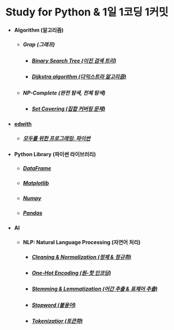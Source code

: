 # Study for Python & 1일 1코딩 1커밋
<ul>
<li>
<h4>Algorithm (알고리즘)</h4>  
<ul>  
<li><h5>Grap (그래프)</h5>
<ul>
<li><h5><a href="https://github.com/jysaa5/VioletCheese_Study_Python/tree/master/Algorithm/BinaryTree">Binary Search Tree (이진 검색 트리)</a></h5></li>
<li><h5><a href="https://github.com/jysaa5/Violet_Study_Python/blob/master/Algorithm/Graph/Dijkstra%20algorithm.py">Dijkstra algorithm (다익스트라 알고리즘)</a></h5></li>
</ul>
</li>

<li><h5>NP-Complete (완전 탐색, 전체 탐색)</h5>
<ul>
<li><h5><a href="https://github.com/jysaa5/Violet_Study_Python/blob/master/Algorithm/NP_Complete/Set_Covering.py">Set Covering (집합 커버링 문제)</a></h5></li>
</ul>
</li>
</ul>
</li>

<li>
<h4><a href ="https://www.edwith.org/">edwith</a></h4>
<ul>
<li>
<h5><a href ="https://github.com/jysaa5/VioletCheese_Study_Python/tree/master/Edwith/Programming_for_everyone">모두를 위한 프로그래밍: 파이썬</a></h5>
</li>
</ul>
</li>

<li><h4>Python Library (파이썬 라이브러리)</h4>
<ul>
<li><h5><a href="https://github.com/jysaa5/Violet_Study_Python/tree/master/AI/DataFrame">DataFrame</a></h5></li>
<li><h5><a href="https://github.com/jysaa5/Violet_Study_Python/tree/master/AI/Matplotlib">Matplotlib</a></h5></li>  
<li><h5><a href="https://github.com/jysaa5/Violet_Study_Python/tree/master/AI/Numpy">Numpy</a></h5></li> 
<li><h5><a href="https://github.com/jysaa5/Violet_Study_Python/tree/master/AI/Pandas">Pandas</a></h5></li>  
</ul>
</li>

<li>
<h4>AI</h4>
<ul>
<li><h4>NLP: Natural Language Processing (자연어 처리)</h4></li>
<ul>
<li><h5><a href="https://github.com/jysaa5/Violet_Study_Python/tree/master/AI/NLP/Cleaning_Normalization">Cleaning & Normalization (정제 & 정규화)</a></h5></li>
<li><h5><a href="https://github.com/jysaa5/VioletCheese_Study_Python/tree/master/AI/One_Hot_Encoding">One-Hot Encoding (원-핫 인코딩)</a></h5></li>
<li><h5><a href="https://github.com/jysaa5/Violet_Study_Python/tree/master/AI/NLP/Stemming_Lemmatization">Stemming & Lemmatization (어간 추출 & 표제어 추출)</a></h5></li>
<li><h5><a href="https://github.com/jysaa5/Violet_Study_Python/tree/master/AI/NLP/Stopword">Stopword (불용어)</a></h5></li>
<li><h5><a href="https://github.com/jysaa5/Violet_Study_Python/tree/master/AI/NLP/Tokenizatior">Tokenizatior (토큰화)</a></h5></li>
</ul>
</ul>
</li>
</ul>
